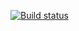 [![Build status](https://ci.appveyor.com/api/projects/status/sk80nxbt3dweq9ck/branch/main?svg=true)](https://ci.appveyor.com/project/Elena15414/daliverycardselenid/branch/main)
